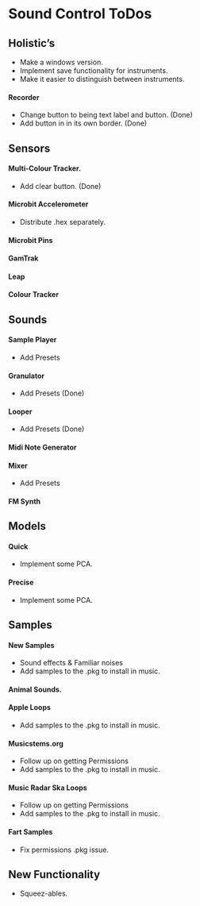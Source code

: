 # Sound Control ToDos

## Holistic’s
* Make a windows version.
* Implement save functionality for instruments.
* Make it easier to distinguish between instruments.

#### Recorder
* Change button to being text label and button. (Done)
* Add button in in its own border. (Done)

## Sensors
#### Multi-Colour Tracker.
* Add clear button. (Done)

#### Microbit Accelerometer
* Distribute .hex separately.

#### Microbit Pins

#### GamTrak

#### Leap

#### Colour Tracker


## Sounds
#### Sample Player
* Add Presets

#### Granulator
* Add Presets (Done)

#### Looper
* Add Presets (Done)

#### Midi Note Generator

#### Mixer
* Add Presets

#### FM Synth


## Models
#### Quick
* Implement some PCA.

#### Precise
* Implement some PCA.


## Samples
#### New Samples
* Sound effects & Familiar noises
* Add samples to the .pkg to install in music.

#### Animal Sounds.

#### Apple Loops
* Add samples to the .pkg to install in music.

#### Musicstems.org
* Follow up on getting Permissions
* Add samples to the .pkg to install in music.

#### Music Radar Ska Loops
* Follow up on getting Permissions
* Add samples to the .pkg to install in music.

#### Fart Samples
* Fix permissions .pkg issue.


## New Functionality
* Squeez-ables. 
